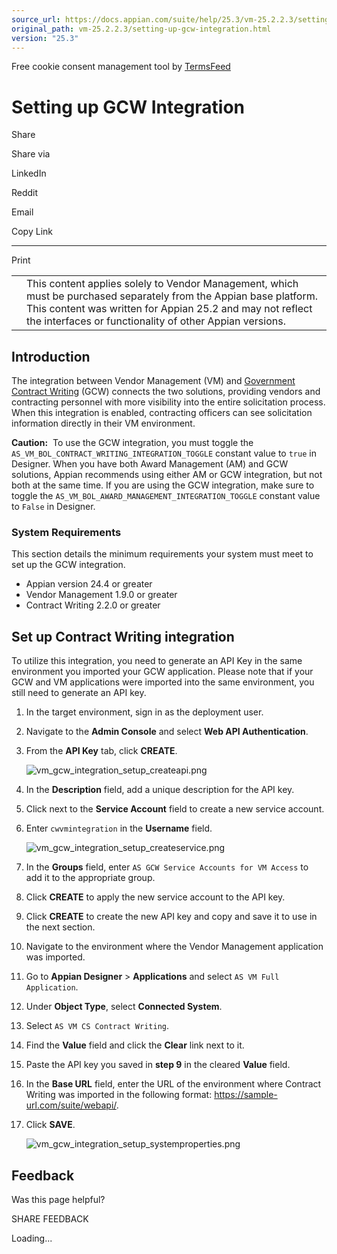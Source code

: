 ```yaml
---
source_url: https://docs.appian.com/suite/help/25.3/vm-25.2.2.3/setting-up-gcw-integration.html
original_path: vm-25.2.2.3/setting-up-gcw-integration.html
version: "25.3"
---
```


Free cookie consent management tool by [TermsFeed](https://www.termsfeed.com/)

# Setting up GCW Integration

Share

Share via

LinkedIn

Reddit

Email

Copy Link

* * *

Print

<table><tbody><tr><td><i class="fa fa-check-square-o" aria-hidden="true"></i></td><td>This content applies solely to Vendor Management, which must be purchased separately from the Appian base platform. This content was written for Appian 25.2 and may not reflect the interfaces or functionality of other Appian versions.</td></tr></tbody></table>

## Introduction

The integration between Vendor Management (VM) and [Government Contract Writing](../cw-25.2.2.5/contract-writing-overview.html) (GCW) connects the two solutions, providing vendors and contracting personnel with more visibility into the entire solicitation process. When this integration is enabled, contracting officers can see solicitation information directly in their VM environment.

**Caution:**  To use the GCW integration, you must toggle the `AS_VM_BOL_CONTRACT_WRITING_INTEGRATION_TOGGLE` constant value to `true` in Designer. When you have both Award Management (AM) and GCW solutions, Appian recommends using either AM or GCW integration, but not both at the same time. If you are using the GCW integration, make sure to toggle the `AS_VM_BOL_AWARD_MANAGEMENT_INTEGRATION_TOGGLE` constant value to `False` in Designer.

### System Requirements

This section details the minimum requirements your system must meet to set up the GCW integration.

-   Appian version 24.4 or greater
-   Vendor Management 1.9.0 or greater
-   Contract Writing 2.2.0 or greater

## Set up Contract Writing integration

To utilize this integration, you need to generate an API Key in the same environment you imported your GCW application. Please note that if your GCW and VM applications were imported into the same environment, you still need to generate an API key.

1.  In the target environment, sign in as the deployment user.
2.  Navigate to the **Admin Console** and select **Web API Authentication**.
3.  From the **API Key** tab, click **CREATE**.

    ![vm_gcw_integration_setup_createapi.png](images/vm_gcw_integration_setup_createapi.png)

4.  In the **Description** field, add a unique description for the API key.
5.  Click next to the **Service Account** field to create a new service account.
6.  Enter `cwvmintegration` in the **Username** field.

    ![vm_gcw_integration_setup_createservice.png](images/vm_gcw_integration_setup_createservice.png)

7.  In the **Groups** field, enter `AS GCW Service Accounts for VM Access` to add it to the appropriate group.
8.  Click **CREATE** to apply the new service account to the API key.
9.  Click **CREATE** to create the new API key and copy and save it to use in the next section.
10.  Navigate to the environment where the Vendor Management application was imported.
11.  Go to **Appian Designer** > **Applications** and select `AS VM Full Application`.
12.  Under **Object Type**, select **Connected System**.
13.  Select `AS VM CS Contract Writing`.
14.  Find the **Value** field and click the **Clear** link next to it.
15.  Paste the API key you saved in **step 9** in the cleared **Value** field.
16.  In the **Base URL** field, enter the URL of the environment where Contract Writing was imported in the following format: https://sample-url.com/suite/webapi/.
17.  Click **SAVE**.

     ![vm_gcw_integration_setup_systemproperties.png](images/vm_gcw_integration_setup_systemproperties.png)

## Feedback

Was this page helpful?

SHARE FEEDBACK

Loading...
